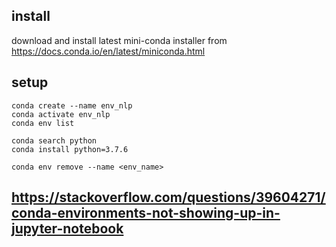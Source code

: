 ## install
download and install latest mini-conda installer from https://docs.conda.io/en/latest/miniconda.html

## setup
```
conda create --name env_nlp
conda activate env_nlp
conda env list

conda search python
conda install python=3.7.6

conda env remove --name <env_name>
```

## https://stackoverflow.com/questions/39604271/conda-environments-not-showing-up-in-jupyter-notebook
